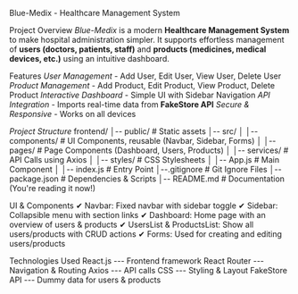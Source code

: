 Blue-Medix - Healthcare Management System

Project Overview
*Blue-Medix* is a modern **Healthcare Management System** to make hospital administration simpler. It supports effortless management of **users (doctors, patients, staff)** and **products (medicines, medical devices, etc.)** using an intuitive dashboard.

Features
*User Management* - Add User, Edit User, View User, Delete User
*Product Management* - Add Product, Edit Product, View Product, Delete Product
*Interactive Dashboard* - Simple UI with Sidebar Navigation
*API Integration* - Imports real-time data from **FakeStore API**
*Secure & Responsive* - Works on all devices

*Project Structure*
frontend/
│-- public/                 # Static assets
│-- src/
│   │-- components/         # UI Components, reusable (Navbar, Sidebar, Forms)
│   │-- pages/              # Page Components (Dashboard, Users, Products)
│   │-- services/           # API Calls using Axios
│   │-- styles/             # CSS Stylesheets
│   │-- App.js              # Main Component
│   │-- index.js            # Entry Point
│--.gitignore               # Git Ignore Files
│-- package.json            # Dependencies & Scripts
│-- README.md               # Documentation (You're reading it now!)

UI & Components
✔ Navbar: Fixed navbar with sidebar toggle
✔ Sidebar: Collapsible menu with section links
✔ Dashboard: Home page with an overview of users & products
✔ UsersList & ProductsList: Show all users/products with CRUD actions
✔ Forms: Used for creating and editing users/products

Technologies Used
React.js --- Frontend framework
React Router --- Navigation & Routing
Axios --- API calls
CSS --- Styling & Layout
FakeStore API --- Dummy data for users & products
